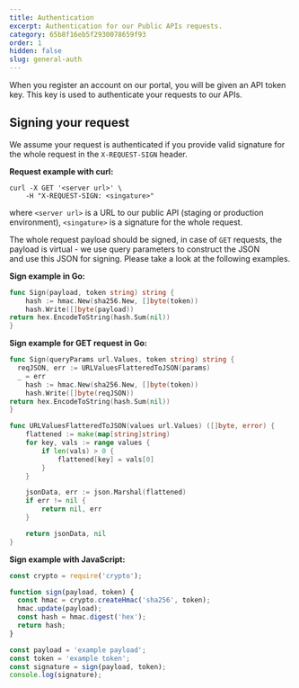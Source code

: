 ```yaml
---
title: Authentication
excerpt: Authentication for our Public APIs requests.
category: 65b8f16eb5f2930078659f93
order: 1
hidden: false
slug: general-auth
---
```


When you register an account on our portal, you will be given an API token key. 
This key is used to authenticate your requests to our APIs.

## Signing your request  

We assume your request is authenticated if you provide valid signature for the whole request in the `X-REQUEST-SIGN` header.

**Request example with curl:**
```curl
curl -X GET '<server url>' \    
    -H "X-REQUEST-SIGN: <singature>"
```

where `<server url>` is a URL to our public API (staging or production environment),   `<singature>` is a signature for the whole request.

The whole request payload should be signed, in case of `GET` requests, the payload is virtual - we use query parameters to construct the JSON  
and use this JSON for signing. Please take a look at the following examples.

**Sign example in Go:**
```go
func Sign(payload, token string) string {
	hash := hmac.New(sha256.New, []byte(token))
	hash.Write([]byte(payload))
return hex.EncodeToString(hash.Sum(nil))
}
```

**Sign example for GET request in Go:**
```go
func Sign(queryParams url.Values, token string) string {
  reqJSON, err := URLValuesFlatteredToJSON(params)
  _ = err
	hash := hmac.New(sha256.New, []byte(token))
	hash.Write([]byte(reqJSON))
return hex.EncodeToString(hash.Sum(nil))
}

func URLValuesFlatteredToJSON(values url.Values) ([]byte, error) {
	flattened := make(map[string]string)
	for key, vals := range values {
		if len(vals) > 0 {
			flattened[key] = vals[0]
		}
	}

	jsonData, err := json.Marshal(flattened)
	if err != nil {
		return nil, err
	}

	return jsonData, nil
}
```

**Sign example with JavaScript:**
```js
const crypto = require('crypto');

function sign(payload, token) {
  const hmac = crypto.createHmac('sha256', token);
  hmac.update(payload);
  const hash = hmac.digest('hex');
  return hash;
}

const payload = 'example payload';
const token = 'example token';
const signature = sign(payload, token);
console.log(signature);